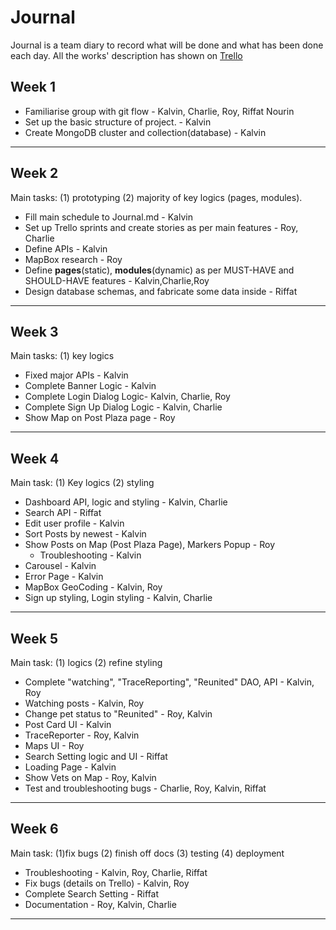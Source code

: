 # Journal  
Journal is a team diary to record what will be done and what has been done each day.
All the works' description has shown on [Trello](https://trello.com/b/Z21kdnrB/pawpaw-search)

## Week 1
- Familiarise group with git flow - Kalvin, Charlie, Roy, Riffat Nourin
- Set up the basic structure of project. - Kalvin
- Create MongoDB cluster and collection(database) - Kalvin
***

## Week 2  
Main tasks: (1) prototyping (2) majority of key logics (pages, modules).

- Fill main schedule to Journal.md - Kalvin
- Set up Trello sprints and create stories as per main features - Roy, Charlie
- Define APIs - Kalvin
- MapBox research - Roy
- Define **pages**(static), **modules**(dynamic) as per MUST-HAVE and SHOULD-HAVE features  - Kalvin,Charlie,Roy
- Design database schemas, and fabricate some data inside - Riffat
***

## Week 3  
Main tasks: (1) key logics 

- Fixed major APIs - Kalvin
- Complete Banner Logic - Kalvin
- Complete Login Dialog Logic- Kalvin, Charlie, Roy
- Complete Sign Up Dialog Logic - Kalvin, Charlie
- Show Map on Post Plaza page - Roy
***

## Week 4
Main task: (1) Key logics (2) styling 

- Dashboard API, logic and styling - Kalvin, Charlie
- Search API - Riffat 
- Edit user profile - Kalvin 
- Sort Posts by newest - Kalvin
- Show Posts on Map (Post Plaza Page), Markers Popup - Roy
    - Troubleshooting - Kalvin
- Carousel - Kalvin
- Error Page - Kalvin
- MapBox GeoCoding - Kalvin, Roy
- Sign up styling, Login styling - Kalvin, Charlie
***

## Week 5
Main task: (1) logics (2) refine styling

- Complete "watching", "TraceReporting", "Reunited" DAO, API - Kalvin, Roy
- Watching posts - Kalvin, Roy
- Change pet status to "Reunited" - Roy, Kalvin
- Post Card UI - Kalvin
- TraceReporter - Roy, Kalvin
- Maps UI - Roy
- Search Setting logic and UI - Riffat
- Loading Page - Kalvin 
- Show Vets on Map - Roy, Kalvin
- Test and troubleshooting bugs - Charlie, Roy, Kalvin, Riffat
***

## Week 6
Main task: (1)fix bugs (2) finish off docs (3) testing (4) deployment

- Troubleshooting - Kalvin, Roy, Charlie, Riffat
- Fix bugs (details on Trello) - Kalvin, Roy
- Complete Search Setting - Riffat 
- Documentation - Roy, Kalvin, Charlie
***